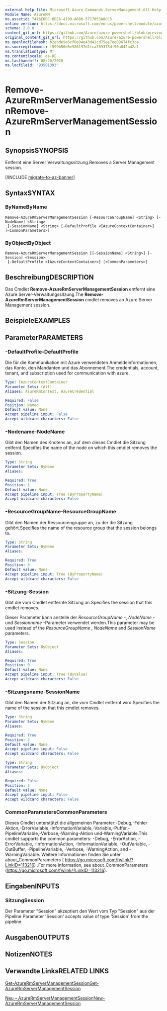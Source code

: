 ```yaml
---
external help file: Microsoft.Azure.Commands.ServerManagement.dll-Help.xml
Module Name: AzureRM
ms.assetid: 7476E6DC-6DE6-4199-A680-5717053A8CC5
online version: https://docs.microsoft.com/en-us/powershell/module/azurerm.servermanagement/remove-azurermservermanagementsession
schema: 2.0.0
content_git_url: https://github.com/Azure/azure-powershell/blob/preview/src/ResourceManager/ServerManagement/Commands.ServerManagement/help/Remove-AzureRmServerManagementSession.md
original_content_git_url: https://github.com/Azure/azure-powershell/blob/preview/src/ResourceManager/ServerManagement/Commands.ServerManagement/help/Remove-AzureRmServerManagementSession.md
ms.openlocfilehash: b2ebde9e6cf0e94e43d41cd75ee7ee09674fc3ca
ms.sourcegitcommit: f599b50d5e980197d1fca769378df90a842b42a1
ms.translationtype: MT
ms.contentlocale: de-DE
ms.lasthandoff: 08/20/2020
ms.locfileid: "93501393"
---
```

# <span data-ttu-id="783f4-101">Remove-AzureRmServerManagementSession</span><span class="sxs-lookup"><span data-stu-id="783f4-101">Remove-AzureRmServerManagementSession</span></span>

## <span data-ttu-id="783f4-102">Synopsis</span><span class="sxs-lookup"><span data-stu-id="783f4-102">SYNOPSIS</span></span>
<span data-ttu-id="783f4-103">Entfernt eine Server Verwaltungssitzung.</span><span class="sxs-lookup"><span data-stu-id="783f4-103">Removes a Server Management session.</span></span>

[!INCLUDE [migrate-to-az-banner](../../includes/migrate-to-az-banner.md)]

## <span data-ttu-id="783f4-104">Syntax</span><span class="sxs-lookup"><span data-stu-id="783f4-104">SYNTAX</span></span>

### <span data-ttu-id="783f4-105">ByName</span><span class="sxs-lookup"><span data-stu-id="783f4-105">ByName</span></span>
```
Remove-AzureRmServerManagementSession [-ResourceGroupName] <String> [-NodeName] <String>
 [-SessionName] <String> [-DefaultProfile <IAzureContextContainer>] [<CommonParameters>]
```

### <span data-ttu-id="783f4-106">ByObject</span><span class="sxs-lookup"><span data-stu-id="783f4-106">ByObject</span></span>
```
Remove-AzureRmServerManagementSession [[-SessionName] <String>] [-Session] <Session>
 [-DefaultProfile <IAzureContextContainer>] [<CommonParameters>]
```

## <span data-ttu-id="783f4-107">Beschreibung</span><span class="sxs-lookup"><span data-stu-id="783f4-107">DESCRIPTION</span></span>
<span data-ttu-id="783f4-108">Das Cmdlet **Remove-AzureRmServerManagementSession** entfernt eine Azure Server-Verwaltungssitzung.</span><span class="sxs-lookup"><span data-stu-id="783f4-108">The **Remove-AzureRmServerManagementSession** cmdlet removes an Azure Server Management session.</span></span>

## <span data-ttu-id="783f4-109">Beispiele</span><span class="sxs-lookup"><span data-stu-id="783f4-109">EXAMPLES</span></span>

## <span data-ttu-id="783f4-110">Parameter</span><span class="sxs-lookup"><span data-stu-id="783f4-110">PARAMETERS</span></span>

### <span data-ttu-id="783f4-111">-DefaultProfile</span><span class="sxs-lookup"><span data-stu-id="783f4-111">-DefaultProfile</span></span>
<span data-ttu-id="783f4-112">Die für die Kommunikation mit Azure verwendeten Anmeldeinformationen, das Konto, den Mandanten und das Abonnement.</span><span class="sxs-lookup"><span data-stu-id="783f4-112">The credentials, account, tenant, and subscription used for communication with azure.</span></span>

```yaml
Type: IAzureContextContainer
Parameter Sets: (All)
Aliases: AzureRmContext, AzureCredential

Required: False
Position: Named
Default value: None
Accept pipeline input: False
Accept wildcard characters: False
```

### <span data-ttu-id="783f4-113">-Nodename</span><span class="sxs-lookup"><span data-stu-id="783f4-113">-NodeName</span></span>
<span data-ttu-id="783f4-114">Gibt den Namen des Knotens an, auf dem dieses Cmdlet die Sitzung entfernt.</span><span class="sxs-lookup"><span data-stu-id="783f4-114">Specifies the name of the node on which this cmdlet removes the session.</span></span>

```yaml
Type: String
Parameter Sets: ByName
Aliases: 

Required: True
Position: 1
Default value: None
Accept pipeline input: True (ByPropertyName)
Accept wildcard characters: False
```

### <span data-ttu-id="783f4-115">-ResourceGroupName</span><span class="sxs-lookup"><span data-stu-id="783f4-115">-ResourceGroupName</span></span>
<span data-ttu-id="783f4-116">Gibt den Namen der Ressourcengruppe an, zu der die Sitzung gehört.</span><span class="sxs-lookup"><span data-stu-id="783f4-116">Specifies the name of the resource group that the session belongs to.</span></span>

```yaml
Type: String
Parameter Sets: ByName
Aliases: 

Required: True
Position: 0
Default value: None
Accept pipeline input: True (ByPropertyName)
Accept wildcard characters: False
```

### <span data-ttu-id="783f4-117">-Sitzung</span><span class="sxs-lookup"><span data-stu-id="783f4-117">-Session</span></span>
<span data-ttu-id="783f4-118">Gibt die vom Cmdlet entfernte Sitzung an.</span><span class="sxs-lookup"><span data-stu-id="783f4-118">Specifies the session that this cmdlet removes.</span></span>

<span data-ttu-id="783f4-119">Dieser Parameter kann anstelle der *ResourceGroupName* -, *NodeName* -und *Sessionname* -Parameter verwendet werden.</span><span class="sxs-lookup"><span data-stu-id="783f4-119">This parameter may be used instead of the *ResourceGroupName* , *NodeName* and *SessionName* parameters.</span></span>

```yaml
Type: Session
Parameter Sets: ByObject
Aliases: 

Required: True
Position: 0
Default value: None
Accept pipeline input: True (ByValue)
Accept wildcard characters: False
```

### <span data-ttu-id="783f4-120">-Sitzungsname</span><span class="sxs-lookup"><span data-stu-id="783f4-120">-SessionName</span></span>
<span data-ttu-id="783f4-121">Gibt den Namen der Sitzung an, die vom Cmdlet entfernt wird.</span><span class="sxs-lookup"><span data-stu-id="783f4-121">Specifies the name of the session that this cmdlet removes.</span></span>

```yaml
Type: String
Parameter Sets: ByName
Aliases: 

Required: True
Position: 2
Default value: None
Accept pipeline input: False
Accept wildcard characters: False
```

```yaml
Type: String
Parameter Sets: ByObject
Aliases: 

Required: False
Position: 2
Default value: None
Accept pipeline input: False
Accept wildcard characters: False
```

### <span data-ttu-id="783f4-122">CommonParameters</span><span class="sxs-lookup"><span data-stu-id="783f4-122">CommonParameters</span></span>
<span data-ttu-id="783f4-123">Dieses Cmdlet unterstützt die allgemeinen Parameter:-Debug,-Fehler Aktion,-ErrorVariable,-InformationVariable,-Variable,-Puffer,-PipelineVariable,-Verbose,-Warning-Aktion und-WarningVariable.</span><span class="sxs-lookup"><span data-stu-id="783f4-123">This cmdlet supports the common parameters: -Debug, -ErrorAction, -ErrorVariable, -InformationAction, -InformationVariable, -OutVariable, -OutBuffer, -PipelineVariable, -Verbose, -WarningAction, and -WarningVariable.</span></span> <span data-ttu-id="783f4-124">Weitere Informationen finden Sie unter about_CommonParameters ( https://go.microsoft.com/fwlink/?LinkID=113216) .</span><span class="sxs-lookup"><span data-stu-id="783f4-124">For more information, see about_CommonParameters (https://go.microsoft.com/fwlink/?LinkID=113216).</span></span>

## <span data-ttu-id="783f4-125">Eingaben</span><span class="sxs-lookup"><span data-stu-id="783f4-125">INPUTS</span></span>

### <span data-ttu-id="783f4-126">Sitzung</span><span class="sxs-lookup"><span data-stu-id="783f4-126">Session</span></span>
<span data-ttu-id="783f4-127">Der Parameter "Session" akzeptiert den Wert vom Typ "Session" aus der Pipeline.</span><span class="sxs-lookup"><span data-stu-id="783f4-127">Parameter 'Session' accepts value of type 'Session' from the pipeline</span></span>

## <span data-ttu-id="783f4-128">Ausgaben</span><span class="sxs-lookup"><span data-stu-id="783f4-128">OUTPUTS</span></span>

## <span data-ttu-id="783f4-129">Notizen</span><span class="sxs-lookup"><span data-stu-id="783f4-129">NOTES</span></span>

## <span data-ttu-id="783f4-130">Verwandte Links</span><span class="sxs-lookup"><span data-stu-id="783f4-130">RELATED LINKS</span></span>

[<span data-ttu-id="783f4-131">Get-AzureRmServerManagementSession</span><span class="sxs-lookup"><span data-stu-id="783f4-131">Get-AzureRmServerManagementSession</span></span>](./Get-AzureRmServerManagementSession.md)

[<span data-ttu-id="783f4-132">Neu – AzureRmServerManagementSession</span><span class="sxs-lookup"><span data-stu-id="783f4-132">New-AzureRmServerManagementSession</span></span>](./New-AzureRmServerManagementSession.md)


